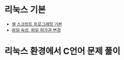 # 리눅스 기본

- [셸 스크립트 프로그래밍 기본](https://github.com/BOOOO0/linux-shell-c-expert/tree/main/shell-script/shell-basic)
- [파일 속성, 파일 허가권 변경](https://github.com/BOOOO0/linux-shell-c-expert/tree/main/shell-script/file-attribute)

# 리눅스 환경에서 C언어 문제 풀이
